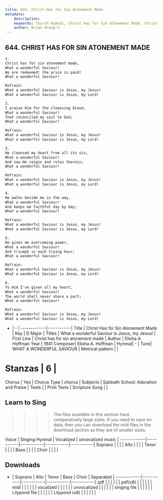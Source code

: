 ```yaml
---
title: 644. Christ Has for Sin Atonement Made
metadata:
    description: 
    keywords: Church Hymnal, Christ Has for Sin Atonement Made, Christ has for sin atonement made, What a wonderful Saviour is Jesus, my Jesus!
    author: Brian Onang'o
---
```



## 644. CHRIST HAS FOR SIN ATONEMENT MADE

```txt
1.
Christ has for sin atonement made, 
What a wonderful Saviour! 
We are redeemed! the price is paid! 
What a wonderful Saviour! 

Refrain:
What a wonderful Saviour is Jesus, my Jesus! 
What a wonderful Saviour is Jesus, my Lord! 

2.
I praise Him for the cleansing blood, 
What a wonderful Saviour! 
That reconciled my soul to God; 
What a wonderful Saviour! 

Refrain:
What a wonderful Saviour is Jesus, my Jesus! 
What a wonderful Saviour is Jesus, my Lord! 

3.
He cleansed my heart from all its sin, 
What a wonderful Saviour! 
And now He reigns and rules therein; 
What a wonderful Saviour! 

Refrain:
What a wonderful Saviour is Jesus, my Jesus! 
What a wonderful Saviour is Jesus, my Lord! 

4.
He walks beside me in the way, 
What a wonderful Saviour! 
And keeps me faithful day by day; 
What a wonderful Saviour! 

Refrain:
What a wonderful Saviour is Jesus, my Jesus! 
What a wonderful Saviour is Jesus, my Lord! 

5.
He gives me overcoming power, 
What a wonderful Saviour! 
And triumph in each trying hour; 
What a wonderful Saviour! 

Refrain:
What a wonderful Saviour is Jesus, my Jesus! 
What a wonderful Saviour is Jesus, my Lord! 

6.
To Him I've given all my heart, 
What a wonderful Saviour! 
The world shall never share a part; 
What a wonderful Saviour!

Refrain:
What a wonderful Saviour is Jesus, my Jesus! 
What a wonderful Saviour is Jesus, my Lord! 

```

- |   -  |
-------------|------------|
Title | Christ Has for Sin Atonement Made |
Key | D Major |
Titles | What a wonderful Saviour is Jesus, my Jesus! |
First Line | Christ has for sin atonement made |
Author | Elisha A. Hoffman
Year | 1941
Composer| Elisha A. Hoffman |
Hymnal|  - |
Tune| WHAT A WONDERFUL SAVIOUR |
Metrical pattern | |
# Stanzas | 6 |
Chorus | Yes |
Chorus Type | chorus |
Subjects | Sabbath School: Adoration and Praise |
Texts |  |
Print Texts | 
Scripture Song |  |
  
## Learn to Sing

>>>> The files available in this section have comparatively large sizes. If you need to save on data, then you can download the midi files in the download section as they are of smaller sizes.

Voice |  Singing Hymnal | Vocalized | unvocalized music |
-------------|------------|------------|------------|------------|
Soprano | | | |
Alto | | | |
Tenor | | | |
Bass | | | |
Choir | | | |

## Downloads

- |  Soprano | Alto | Tenor | Bass | Choir | Separated |
-------------|------------|------------|------------|------------|
pdf | | | | | |
pdf(x8) | | | | | |
midi | | | | | |
vocalized | | | | | |
unvocalized | | | | | |
singing file | | | | | |
Lilypond file | | | | | |
Lilypond (x8) | | | | | |
  